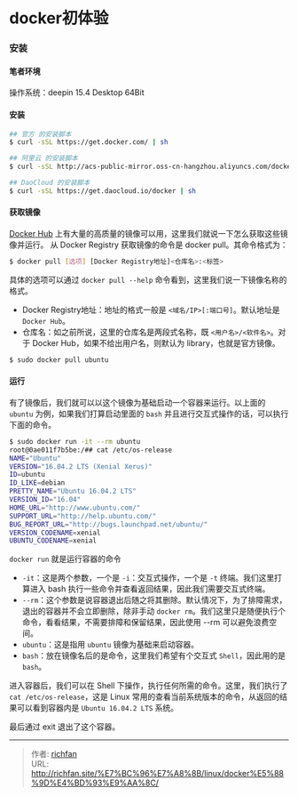 # docker初体验

### 安装

#### 笔者环境

操作系统：deepin 15.4 Desktop 64Bit

<!--more-->

#### 安装

```bash
## 官方 的安装脚本
$ curl -sSL https://get.docker.com/ | sh

## 阿里云 的安装脚本
$ curl -sSL http://acs-public-mirror.oss-cn-hangzhou.aliyuncs.com/docker-engine/internet | sh -

## DaoCloud 的安装脚本
$ curl -sSL https://get.daocloud.io/docker | sh
```
#### 获取镜像

[Docker Hub](https://hub.docker.com/explore/) 上有大量的高质量的镜像可以用，这里我们就说一下怎么获取这些镜像并运行。
从 Docker Registry 获取镜像的命令是 docker pull。其命令格式为：
```bash
$ docker pull [选项] [Docker Registry地址]<仓库名>:<标签>
```
具体的选项可以通过 `docker pull --help` 命令看到，这里我们说一下镜像名称的格式。

- Docker Registry地址：地址的格式一般是 `<域名/IP>[:端口号]`。默认地址是 `Docker Hub`。
- 仓库名：如之前所说，这里的仓库名是两段式名称，既 `<用户名>/<软件名>`。对于 Docker Hub，如果不给出用户名，则默认为 library，也就是官方镜像。

```bash
$ sudo docker pull ubuntu
```

#### 运行

有了镜像后，我们就可以以这个镜像为基础启动一个容器来运行。以上面的 `ubuntu` 为例，如果我们打算启动里面的 `bash` 并且进行交互式操作的话，可以执行下面的命令。
```bash
$ sudo docker run -it --rm ubuntu
root@0ae011f7b5be:/## cat /etc/os-release  
NAME="Ubuntu"
VERSION="16.04.2 LTS (Xenial Xerus)"
ID=ubuntu
ID_LIKE=debian
PRETTY_NAME="Ubuntu 16.04.2 LTS"
VERSION_ID="16.04"
HOME_URL="http://www.ubuntu.com/"
SUPPORT_URL="http://help.ubuntu.com/"
BUG_REPORT_URL="http://bugs.launchpad.net/ubuntu/"
VERSION_CODENAME=xenial
UBUNTU_CODENAME=xenial
```
`docker run` 就是运行容器的命令

- `-it`：这是两个参数，一个是 `-i`：交互式操作，一个是 `-t` 终端。我们这里打算进入 bash 执行一些命令并查看返回结果，因此我们需要交互式终端。
- `--rm`：这个参数是说容器退出后随之将其删除。默认情况下，为了排障需求，退出的容器并不会立即删除，除非手动 `docker rm`。我们这里只是随便执行个命令，看看结果，不需要排障和保留结果，因此使用 --rm 可以避免浪费空间。
- `ubuntu`：这是指用 `ubuntu` 镜像为基础来启动容器。
- `bash`：放在镜像名后的是命令，这里我们希望有个交互式 `Shell`，因此用的是 `bash`。

进入容器后，我们可以在 Shell 下操作，执行任何所需的命令。这里，我们执行了 `cat /etc/os-release`，这是 Linux 常用的查看当前系统版本的命令，从返回的结果可以看到容器内是 `Ubuntu 16.04.2 LTS` 系统。

最后通过 exit 退出了这个容器。


---

> 作者: [richfan](https://richfan.site/)  
> URL: http://richfan.site/%E7%BC%96%E7%A8%8B/linux/docker%E5%88%9D%E4%BD%93%E9%AA%8C/  

